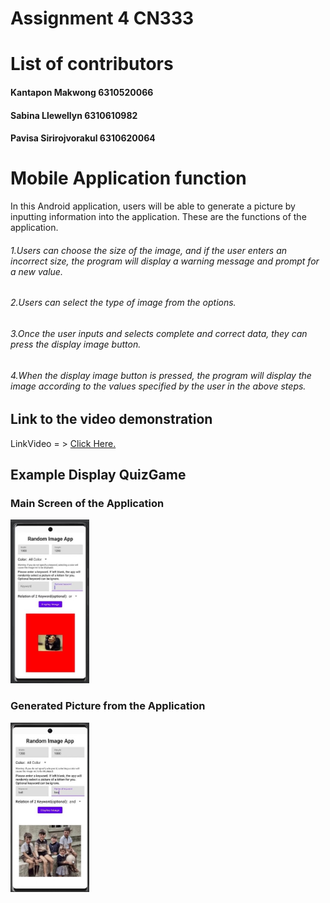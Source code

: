 # Assignment 4 CN333

# List of contributors
#### Kantapon Makwong 6310520066
#### Sabina Llewellyn 6310610982
#### Pavisa Sirirojvorakul 6310620064

# Mobile Application function
In this Android application, users will be able to generate a picture by inputting information into the application. 
These are the functions of the application.

###### 1.Users can choose the size of the image, and if the user enters an incorrect size, the program will display a warning message and prompt for a new value.
###### 2.Users can select the type of image from the options.
###### 3.Once the user inputs and selects complete and correct data, they can press the display image button.
###### 4.When the display image button is pressed, the program will display the image according to the values specified by the user in the above steps.


## Link to the video demonstration 
LinkVideo = > [Click Here.](https://youtu.be/Ov8B12nG7io)

## Example Display QuizGame

### Main Screen of the Application
<img src = "MainScreen.png" alt ="MainScreen" width = "25%" Height ="25%">

### Generated Picture from the Application
<img src = "GeneratePic.png" alt ="GenPic" width = "25%" Height ="25%">
